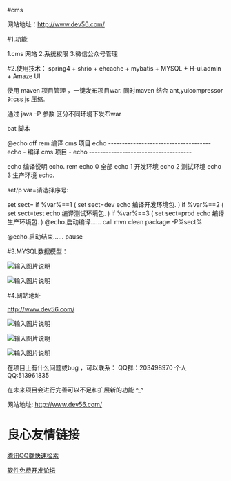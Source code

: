 #cms 

网站地址：http://www.dev56.com/

#1.功能

1.cms 网站 
2.系统权限
3.微信公众号管理

#2.使用技术：
spring4 + shrio + ehcache + mybatis + MYSQL + H-ui.admin + Amaze UI

使用 maven 项目管理 ，一键发布项目war. 同时maven 结合 ant,yuicompressor 对css js 压缩.

通过 java -P  参数 区分不同环境下发布war

bat 脚本

@echo off
rem 编译 cms 项目
echo -------------------------------------
echo -        编译 cms 项目             -
echo -------------------------------------

echo 编译说明
echo.
rem echo    0  全部
echo    1  开发环境
echo    2  测试环境
echo    3  生产环境
echo.

set/p var=请选择序号:

set sect=
if %var%==1 (
set sect=dev
echo 编译开发环境包.
)
if %var%==2 (
set sect=test
echo 编译测试环境包.
)
if %var%==3 (
set sect=prod
echo 编译生产环境包.
)
@echo.启动编译......
call mvn clean package -P%sect%

@echo.启动结束......
pause

#3.MYSQL数据模型：

![输入图片说明](http://git.oschina.net/uploads/images/2016/1102/093504_7ea0e4a1_411145.png "数据库模型1")

![输入图片说明](http://git.oschina.net/uploads/images/2016/1102/093601_a87043e3_411145.png "数据库模型2")

#4.网站地址

http://www.dev56.com/

![输入图片说明](http://git.oschina.net/uploads/images/2016/1102/091211_684205a6_411145.png "网站首页")

![输入图片说明](http://git.oschina.net/uploads/images/2016/1102/091309_05e9a7ac_411145.png "网站首页-列表")

![输入图片说明](http://git.oschina.net/uploads/images/2016/1102/091427_c7264f69_411145.png "内容页面")

在项目上有什么问题或bug ，可以联系：
QQ群：203498970
个人QQ:513961835

在未来项目会进行完善可以不足和扩展新的功能  ^_^  

网站地址: http://www.dev56.com/


 # 良心友情链接

[腾讯QQ群快速检索](http://u.720life.cn/s/8cf73f7c)

[软件免费开发论坛](http://u.720life.cn/s/bbb01dc0)